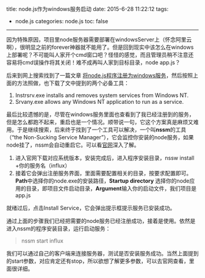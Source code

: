 title: node.js作为windows服务启动
date: 2015-6-28 11:22:12
tags:
- node.js
categories: node.js
toc: false
---

因为特殊原因，项目里node服务器需要部署在windowsServer上（怀念阿里云啊），很明显之前的forever神器就不能用了。但是回到现实中该怎么在windows上部署呢？不可能叫人家开个cmd窗口吧？怪怪的感觉，而且管理员稍不注意还容易将cmd误操作将其关闭！难不成再叫人家到目标目录，node app.js？

后来到网上搜索找到了一篇文章 [将node.js程序注册为windows服务](http://www.oschina.net/question/12_18694?sort=time "ruan")，然后按照上面的方法照做，也下载了文中提到的两个必备工具：

1. Instrsrv.exe installs and removes system services from Windows NT.
1. Srvany.exe allows any Windows NT application to run as a service.

最后比较遗憾的是，尽管在windows服务里面也查看到了我已经注册到的服务，但是怎么都跑不起来，重启也是一个情况。顺带说一句，它这个方案真是麻烦又难用。于是继续搜索，后来终于找到了一个工具可以解决，一个叫**nssm**的工具（“the Non-Sucking Service Manager”），它会监控你安装的node服务，如果node挂了，nssm会自动重启它。可以看[官网](http://nssm.cc/ "nssm")深入了解。<!-- more -->

1. 进入官网下载对应系统版本，安装完成后，进入程序安装目录，nssw install +你的服务名（influx）
2. 接着它会弹出注册服务界面，里面需要配置相关的目录，按要求配置即可。**Path**中选择你的node.exe的安装路径，**Startup directory** 选择你的node应用的目录，即项目文件启动目录，**Argument**输入你的启动文件，我们项目是app.js

就绪过后，点击Install Service，它会弹出提示框提示服务已安装成功。

通过上面的步骤我们已经把需要的node服务已经注册成功，接着是使用。依然是进入nssm的程序安装目录，运行启动服务：
>nssm start influx

我们可以通过自己的客户端来连接服务器，测试是否安装服务成功。当然上面提到的start参数，对应肯定还有stop，所以欲想了解更多参数，可以去官网查看，里面很详细。